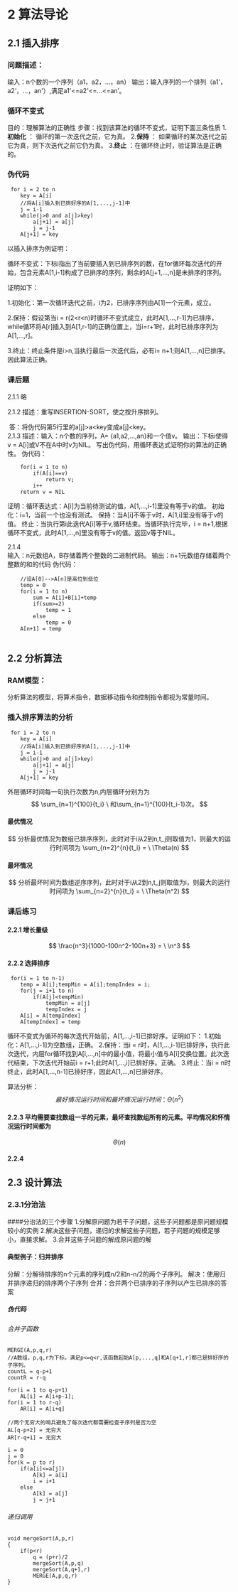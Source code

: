 # 2 算法导论 

## 2.1 插入排序
### 问题描述：
输入：n个数的一个序列（a1，a2，...，an）
输出：输入序列的一个排列（a1'，a2‘，...，an'）,满足a1'<=a2'<=...<=an’。

### 循环不变式
目的：理解算法的正确性
步骤：找到该算法的循环不变式，证明下面三条性质
1.**初始化** ： 循环的第一次迭代之前，它为真。
2.**保持** ： 如果循环的某次迭代之前它为真，则下次迭代之前它仍为真。
3.**终止** ：在循环终止时，验证算法是正确的。


### 伪代码

~~~
 for i = 2 to n
 	key = A[i]
 	//将A[i]插入到已排好序的A[1,...,j-1]中
 	j = i-1
 	while(j>0 and a[j]>key)
 		a[j+1] = a[j]
 		j = j-1
 	A[j+1] = key
~~~



以插入排序为例证明：

循环不变式：下标i指出了当前要插入到已排序列的数，在for循环每次迭代的开始，包含元素A[1,i-1]构成了已排序的序列，剩余的A[j+1,...,n]是未排序的序列。

证明如下：

1.初始化：第一次循环迭代之前，i为2，已排序序列由A[1]一个元素，成立。

2.保持：假设第当i = r(2<r<n)时循环不变式成立，此时A[1,...,r-1]为已排序，while循环将A[r]插入到A[1,r-1]的正确位置上，当i=r+1时，此时已排序序列为A[1,...,r]。

3.终止：终止条件是i>n,当执行最后一次迭代后，必有i= n+1;则A[1,...,n]已排序。因此算法正确。

### 课后题

2.1.1 略 

2.1.2 描述：重写INSERTION-SORT，使之按升序排列。 

​	答：将伪代码第5行里的a[j]>a<key变成a[j]<key。  	
2.1.3 描述：输入：n个数的序列，A= {a1,a2,...,an}和一个值v。
​		输出：下标i使得v = A[i]或V不在A中时v为NIL。
​		写出伪代码，用循环表达式证明你的算法的正确性。
伪代码：

~~~
	for(i = 1 to n)
		if(A[i]==v)
			return v;
		i++
	return v = NIL
~~~
证明：循环表达式：A[i]为当前待测试的值，A[1,...,i-1]里没有等于v的值。
初始化：i=1，当前一个也没有测试。
保持：当A[i]不等于v时，A[1,i]里没有等于v的值。
终止：当执行第i此迭代A[i]等于v,循环结束。当循环执行完毕，i = n+1,根据循环不变式，此时A[1,...,n]里没有等于v的值。返回v等于NIL。

2.1.4  
	输入：n元数组A，B存储着两个整数的二进制代码。
	输出：n+1元数组存储着两个整数的和的代码
伪代码：

~~~
	//设A[0]-->A[n]是高位到低位
	temp = 0
	for(i = 1 to n)
		sum = A[i]+B[i]+temp
		if(sum>=2)
			temp = 1
		else 
			temp = 0
	A[n+1] = temp
	
~~~



## 2.2 分析算法

### RAM模型：

分析算法的模型，将算术指令，数据移动指令和控制指令都视为常量时间。 

### 插入排序算法的分析 
~~~										   
 for i = 2 to n                         
 	key = A[i]  								
 	//将A[i]插入到已排好序的A[1,...,j-1]中 		            
 	j = i-1										
 	while(j>0 and a[j]>key)						
 		a[j+1] = a[j]
 		j = j-1
 	A[j+1] = key
~~~

外层循环时间每一句执行次数为n,内层循环分别为为
$$
\sum_{n=1}^{100}{t_i} \ 和\sum_{n=1}^{100}{t_i-1}次。
$$

#### 最优情况
$$
分析最优情况为数组已排序序列，此时对于i从2到n,t_j则取值为1，则最大的运行时间项为
\sum_{n=2}^{n}{t_i}
= \ \Theta(n)
$$

#### 最坏情况
$$
分析最坏时间为数组逆序序列，此时对于i从2到n,t_j则取值为i，则最大的运行时间项为
\sum_{n=2}^{n}{t_i}
= \ \Theta(n^2)
$$

### 课后练习


#### 2.2.1 增长量级
$$
\frac{n^3}{1000-100n^2-100n+3} = \ \n^3
$$

#### 2.2.2 选择排序
~~~
 for(i = 1 to n-1)
 	temp = A[i];tempMin = A[i];tempIndex = i;
 	for(j = i+1 to n)
 		if(A[j]<tempMin)
 			tempMin = a[j]
 			tempIndex = j
 	A[i] = A[tempIndex]
 	A[tempIndex] = temp
~~~
循环不变式为循环的每次迭代开始前，A[1,...,i-1]已排好序。证明如下：
1.初始化：A[1,...,i-1]为空数组，正确。
2.保持：当i = r时，A[1,...,i-1]已排好序，执行此次迭代，内层for循环找到A[i,...,n]中的最小值，将最小值与A[i]交换位置。此次迭代结束，下次迭代开始前i = r+1;此时A[1,...,i]已排好序。正确。
3.终止：当i = n时终止，此时A[1,...,n-1]已排好序，因此A[1,...,n]已排好序。

算法分析：
$$
最好情况运行时间和最坏情况运行时间：\Theta(n^2)
$$

#### 2.2.3 平均需要查找数组一半的元素，最坏查找数组所有的元素。平均情况和怀情况运行时间都为
$$
\Theta(n)
$$

#### 2.2.4 

## 2.3 设计算法
### 2.3.1分治法
####分治法的三个步骤
1.分解原问题为若干子问题，这些子问题都是原问题规模较小的实例
2.解决这些子问题，递归的求解这些子问题，若子问题的规模足够小，直接求解。
3.合并这些子问题的解成原问题的解

#### 典型例子：归并排序
分解：分解待排序的n个元素的序列成n/2和n-n/2的两个子序列。
解决：使用归并排序递归的排序两个子序列
合并：合并两个已排序的子序列以产生已排序的答案

##### 伪代码 

###### 合并子函数
~~~
MERGE(A,p,q,r)
//A数组，p,q,r为下标，满足p<=q<r,该函数起始A[p,...,q]和A[q+1,r]都已是排好序的子序列。
countL = q-p+1
countR = r-q

for(i = 1 to q-p+1)
	AL[i] = A[i+p-1];
for(i = 1 to r-q)
	AR[i] = A[i+q]

//两个无穷大的哨兵避免了每次迭代都需要检查子序列是否为空
AL[q-p+2] = 无穷大
AR[r-q+1] = 无穷大

i = 0 
j = 0
for(k = p to r)
	if(a[i]<=a[j])
		A[k] = a[i]
		i = i+1
	else
		A[k] = a[j]
		j = j+1
~~~

###### 递归调用

~~~
void mergeSort(A,p,r)
{
	if(p<r)
		q = (p+r)/2
		mergeSort(A,p,q)
		mergeSort(A,q+1,r)
		MERGE(A,p,q,r) 
}
~~~
 


